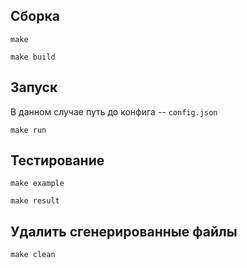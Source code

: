 ## Сборка

`make`

`make build`

## Запуск

В данном случае путь до конфига -- `config.json`

`make run`

##  Тестирование

`make example`

`make result`

## Удалить сгенерированные файлы

`make clean`